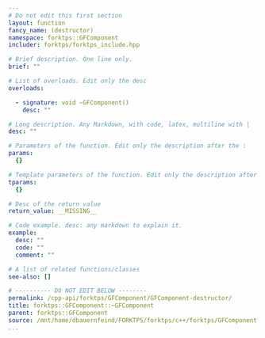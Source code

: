 ```yaml
---
# Do not edit this first section
layout: function
fancy_name: (destructor)
namespace: forktps::GFComponent
includer: forktps/forktps_include.hpp

# Brief description. One line only.
brief: ""

# List of overloads. Edit only the desc
overloads:

  - signature: void ~GFComponent()
    desc: ""

# Long description. Any Markdown, with code, latex, multiline with |
desc: ""

# Parameters of the function. Edit only the description after the :
params:
  {}

# Template parameters of the function. Edit only the description after the :
tparams:
  {}

# Desc of the return value
return_value: __MISSING__

# Code example. desc: any markdown to explain it.
example:
  desc: ""
  code: ""
  comment: ""

# A list of related functions/classes
see-also: []

# ---------- DO NOT EDIT BELOW --------
permalink: /cpp-api/forktps/GFComponent/GFComponent-destructor/
title: forktps::GFComponent::~GFComponent
parent: forktps::GFComponent
source: /mnt/home/dbauernfeind/FORKTPS/forktps/c++/forktps/GFComponent.hpp
...
```


